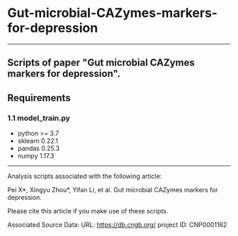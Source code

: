 # Gut-microbial-CAZymes-markers-for-depression
---
Scripts of paper "Gut microbial CAZymes markers for depression".
---
## Requirements
### 1.1 model_train.py
- python >= 3.7
- sklearn 0.22.1
- pandas 0.25.3
- numpy 1.17.3
---
Analysis scripts associated with the following article:

Pei X*, Xingyu Zhou*, Yifan Li, et al. Gut microbial CAZymes markers for depression.

Please cite this article if you make use of these scripts.

Associated Source Data: URL: https://db.cngb.org/
project ID: CNP0001162
